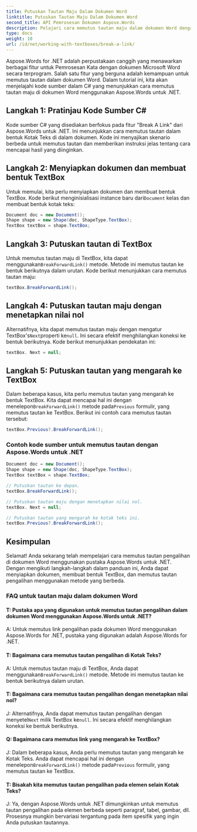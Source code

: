 ```yaml
---
title: Putuskan Tautan Maju Dalam Dokumen Word
linktitle: Putuskan Tautan Maju Dalam Dokumen Word
second_title: API Pemrosesan Dokumen Aspose.Words
description: Pelajari cara memutus tautan maju dalam dokumen Word dengan Aspose.Words untuk .NET.
type: docs
weight: 10
url: /id/net/working-with-textboxes/break-a-link/
---
```


Aspose.Words for .NET adalah perpustakaan canggih yang menawarkan berbagai fitur untuk Pemrosesan Kata dengan dokumen Microsoft Word secara terprogram. Salah satu fitur yang berguna adalah kemampuan untuk memutus tautan dalam dokumen Word. Dalam tutorial ini, kita akan menjelajahi kode sumber dalam C# yang menunjukkan cara memutus tautan maju di dokumen Word menggunakan Aspose.Words untuk .NET.

## Langkah 1: Pratinjau Kode Sumber C#

Kode sumber C# yang disediakan berfokus pada fitur "Break A Link" dari Aspose.Words untuk .NET. Ini menunjukkan cara memutus tautan dalam bentuk Kotak Teks di dalam dokumen. Kode ini menyajikan skenario berbeda untuk memutus tautan dan memberikan instruksi jelas tentang cara mencapai hasil yang diinginkan.

## Langkah 2: Menyiapkan dokumen dan membuat bentuk TextBox

 Untuk memulai, kita perlu menyiapkan dokumen dan membuat bentuk TextBox. Kode berikut menginisialisasi instance baru dari`Document` kelas dan membuat bentuk kotak teks:

```csharp
Document doc = new Document();
Shape shape = new Shape(doc, ShapeType.TextBox);
TextBox textBox = shape.TextBox;
```

## Langkah 3: Putuskan tautan di TextBox

 Untuk memutus tautan maju di TextBox, kita dapat menggunakan`BreakForwardLink()` metode. Metode ini memutus tautan ke bentuk berikutnya dalam urutan. Kode berikut menunjukkan cara memutus tautan maju:

```csharp
textBox.BreakForwardLink();
```

## Langkah 4: Putuskan tautan maju dengan menetapkan nilai nol

 Alternatifnya, kita dapat memutus tautan maju dengan mengatur TextBox's`Next`properti ke`null`. Ini secara efektif menghilangkan koneksi ke bentuk berikutnya. Kode berikut menunjukkan pendekatan ini:

```csharp
textBox. Next = null;
```

## Langkah 5: Putuskan tautan yang mengarah ke TextBox

 Dalam beberapa kasus, kita perlu memutus tautan yang mengarah ke bentuk TextBox. Kita dapat mencapai hal ini dengan menelepon`BreakForwardLink()` metode pada`Previous` formulir, yang memutus tautan ke TextBox. Berikut ini contoh cara memutus tautan tersebut:

```csharp
textBox.Previous?.BreakForwardLink();
```

### Contoh kode sumber untuk memutus tautan dengan Aspose.Words untuk .NET

```csharp
Document doc = new Document();
Shape shape = new Shape(doc, ShapeType.TextBox);
TextBox textBox = shape.TextBox;

// Putuskan tautan ke depan.
textBox.BreakForwardLink();

// Putuskan tautan maju dengan menetapkan nilai nol.
textBox. Next = null;

// Putuskan tautan yang mengarah ke kotak teks ini.
textBox.Previous?.BreakForwardLink();
```

## Kesimpulan

Selamat! Anda sekarang telah mempelajari cara memutus tautan pengalihan di dokumen Word menggunakan pustaka Aspose.Words untuk .NET. Dengan mengikuti langkah-langkah dalam panduan ini, Anda dapat menyiapkan dokumen, membuat bentuk TextBox, dan memutus tautan pengalihan menggunakan metode yang berbeda.

### FAQ untuk tautan maju dalam dokumen Word

#### T: Pustaka apa yang digunakan untuk memutus tautan pengalihan dalam dokumen Word menggunakan Aspose.Words untuk .NET?

A: Untuk memutus link pengalihan pada dokumen Word menggunakan Aspose.Words for .NET, pustaka yang digunakan adalah Aspose.Words for .NET.

#### T: Bagaimana cara memutus tautan pengalihan di Kotak Teks?

 A: Untuk memutus tautan maju di TextBox, Anda dapat menggunakan`BreakForwardLink()` metode. Metode ini memutus tautan ke bentuk berikutnya dalam urutan.

#### T: Bagaimana cara memutus tautan pengalihan dengan menetapkan nilai nol?

J: Alternatifnya, Anda dapat memutus tautan pengalihan dengan menyetel`Next` milik TextBox ke`null`. Ini secara efektif menghilangkan koneksi ke bentuk berikutnya.

#### Q: Bagaimana cara memutus link yang mengarah ke TextBox?

 J: Dalam beberapa kasus, Anda perlu memutus tautan yang mengarah ke Kotak Teks. Anda dapat mencapai hal ini dengan menelepon`BreakForwardLink()` metode pada`Previous` formulir, yang memutus tautan ke TextBox.

#### T: Bisakah kita memutus tautan pengalihan pada elemen selain Kotak Teks?

J: Ya, dengan Aspose.Words untuk .NET dimungkinkan untuk memutus tautan pengalihan pada elemen berbeda seperti paragraf, tabel, gambar, dll. Prosesnya mungkin bervariasi tergantung pada item spesifik yang ingin Anda putuskan tautannya.